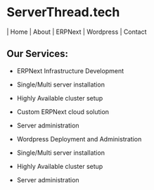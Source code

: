 # **ServerThread.tech**

| Home | About | ERPNext | Wordpress | Contact 

## Our Services:

+ ERPNext Infrastructure Development
+   Single/Multi server installation
+   Highly Available cluster setup
+   Custom ERPNext cloud solution
+   Server administration


+ Wordpress Deployment and Administration
+   Single/Multi server installation
+   Highly Available cluster setup
+   Server administration
